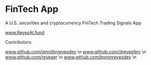 # FinTech App

A U.S. securities and cryptocurrency FinTech Trading Signals App

www.ReyesAI.fund

Contributors:

www.github.com/jenniferreyesdev \n
www.github.com/dreyesferr \n
www.github.com/reyeser \n
www.github.com/byronreyesdev \n
